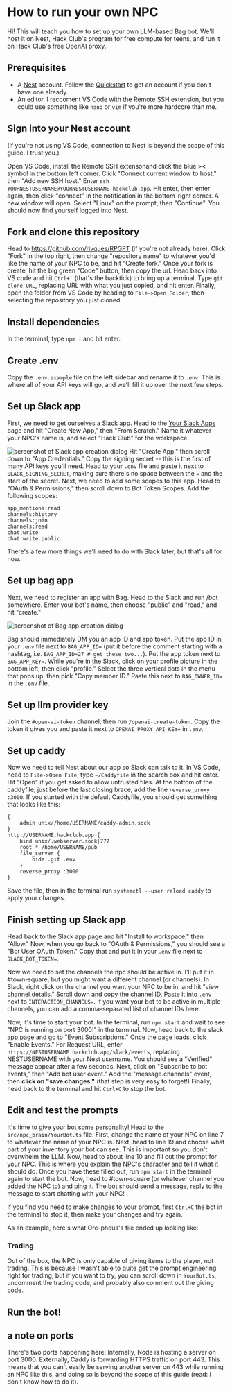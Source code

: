 # How to run your own NPC
Hi! This will teach you how to set up your own LLM-based Bag bot. We'll host it on Nest, Hack Club's program for free compute for teens, and run it on Hack Club's free OpenAI proxy.
## Prerequisites
* A [Nest]() account. Follow the [Quickstart](https://guides.hackclub.app/index.php/Quickstart) to get an account if you don't have one already.
* An editor. I reccoment VS Code with the Remote SSH extension, but you could use something like `nano` or `vim` if you're more hardcore than me.
## Sign into your Nest account
(if you're not using VS Code, connection to Nest is beyond the scope of this guide. I trust you.)

Open VS Code, install the Remote SSH extensonand click the blue >< symbol in the bottom left corner. Click "Connect current window to host," then "Add new SSH host." Enter `ssh YOURNESTUSERNAME@YOURNESTUSERNAME.hackclub.app`. Hit enter, then enter again, then click "connect" in the notification in the bottom-right corner. A new window will open. Select "Linux" on the prompt, then "Continue". You should now find yourself logged into Nest.
## Fork and clone this repository
Head to https://github.com/rivques/RPGPT (if you're not already here). Click "Fork" in the top right, then change "repository name" to whatever you'd like the name of your NPC to be, and hit "Create fork." Once your fork is create, hit the big green "Code" button, then copy the url. Head back into VS code and hit ``Ctrl+`​`` (that's the backtick) to bring up a terminal. Type `git clone URL`, replacing URL with what you just copied, and hit enter. Finally, open the folder from VS Code by heading to `File->Open Folder`, then selecting the repository you just cloned.
## Install dependencies
In the terminal, type `npm i` and hit enter.
## Create .env
Copy the `.env.example` file on the left sidebar and rename it to `.env`. This is where all of your API keys will go, and we'll fill it up over the next few steps.
## Set up Slack app
First, we need to get ourselves a Slack app. Head to the [Your Slack Apps](https://api.slack.com/apps) page and hit "Create New App," then "From Scratch." Name it whatever your NPC's name is, and select "Hack Club" for the workspace.

![screenshot of Slack app creation dialog](https://github.com/rivques/RPGPT/assets/38469076/58d3e672-2e94-496c-831e-8c3e3cff0cd2)
Hit "Create App," then scroll down to "App Credentials." Copy the signing secret -- this is the first of many API keys you'll need. Head to your `.env` file and paste it next to `SLACK_SIGNING_SECRET`, making sure there's no space between the `=` and the start of the secret. Next, we need to add some scopes to this app. Head to "OAuth & Permissions," then scroll down to Bot Token Scopes. Add the following scopes:
```
app_mentions:read
channels:history
channels:join
channels:read
chat:write
chat:write.public
```
There's a few more things we'll need to do with Slack later, but that's all for now.
## Set up bag app
Next, we need to register an app with Bag. Head to the Slack and run /bot somewhere. Enter your bot's name, then choose "public" and "read," and hit "create."

![screenshot of Bag app creation dialog](https://github.com/rivques/RPGPT/assets/38469076/f6e7ff0a-c076-49a5-8687-a2b1cf286db1)

Bag should immediately DM you an app ID and app token. Put the app ID in your `.env` file next to `BAG_APP_ID=` (put it before the comment starting with a hashtag, i.e. `BAG_APP_ID=27 # get these two...`). Put the app token next to `BAG_APP_KEY=`. While you're in the Slack, click on your profile picture in the bottom left, then click "profile." Select the three vertical dots in the menu that pops up, then pick "Copy member ID." Paste this next to `BAG_OWNER_ID=` in the `.env` file.
## Set up llm provider key
Join the `#open-ai-token` channel, then run `/openai-create-token`. Copy the token it gives you and paste it next to `OPENAI_PROXY_API_KEY=` in `.env`.
## Set up caddy
Now we need to tell Nest about our app so Slack can talk to it. In VS Code, head to `File->Open File`, type `~/Caddyfile` in the search box and hit enter. Hit "Open" if you get asked to allow untrusted files. At the bottom of the caddyfile, just before the last closing brace, add the line `reverse_proxy :3000`. If you started with the default Caddyfile, you should get something that looks like this:
```
{
	admin unix//home/USERNAME/caddy-admin.sock
}
http://USERNAME.hackclub.app {
	bind unix/.webserver.sock|777
	root * /home/USERNAME/pub
	file_server {
		hide .git .env
	}
    reverse_proxy :3000
}
```
Save the file, then in the terminal run `systemctl --user reload caddy` to apply your changes.
## Finish setting up Slack app
Head back to the Slack app page and hit "Install to workspace," then "Allow." Now, when you go back to "OAuth & Permissions," you should see a "Bot User OAuth Token." Copy that and put it in your `.env` file next to `SLACK_BOT_TOKEN=`.

Now we need to set the channels the npc should be active in. I'll put it in #town-square, but you might want a different channel (or channels). In Slack, right click on the channel you want your NPC to be in, and hit "view channel details." Scroll down and copy the channel ID. Paste it into `.env` next to `INTERACTION_CHANNELS=`. If you want your bot to be active in multiple channels, you can add a comma-separated list of channel IDs here.

Now, it's time to start your bot. In the terminal, run `npm start` and wait to see "NPC is running on port 3000!" in the terminal. Now, head back to the slack app page and go to "Event Subscriptions." Once the page loads, click "Enable Events." For Request URL, enter `https://NESTUSERNAME.hackclub.app/slack/events`, replacing NESTUSERNAME with your Nest username. You should see a "Verified" message appear after a few seconds. Next, click on "Subscribe to bot events," then "Add bot user event." Add the "message.channels" event, then **click on "save changes."** (that step is very easy to forget!) Finally, head back to the terminal and hit `Ctrl+C` to stop the bot.
## Edit and test the prompts
It's time to give your bot some personality! Head to the `src/npc_brain/YourBot.ts` file. First, change the name of your NPC on line 7 to whatever the name of your NPC is. Next, head to line 19 and choose what part of your inventory your bot can see. This is important so you don't overwhelm the LLM. Now, head to about line 10 and fill out the prompt for your NPC. This is where you explain the NPC's character and tell it what it should do. Once you have these filled out, run `npm start` in the terminal again to start the bot. Now, head to #town-square (or whatever channel you added the NPC to) and ping it. The bot should send a message, reply to the message to start chatting with your NPC!

If you find you need to make changes to your prompt, first `Ctrl+C` the bot in the terminal to stop it, then make your changes and try again.

As an example, here's what Ore-pheus's file ended up looking like:


### Trading
Out of the box, the NPC is only capable of giving items to the player, not trading. This is because I wasn't able to quite get the prompt engineering right for trading, but if you want to try, you can scroll down in `YourBot.ts`, uncomment the trading code, and probably also comment out the giving code.
## Run the bot!
## a note on ports
There's two ports happening here: Internally, Node is hosting a server on port 3000. Externally, Caddy is forwarding HTTPS traffic on port 443. This means that you can't easily be serving another server on 443 while running an NPC like this, and doing so is beyond the scope of this guide (read: i don't know how to do it).